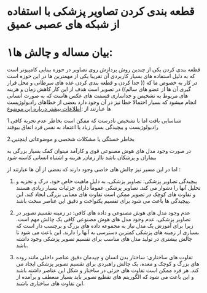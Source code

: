 # قطعه بندی کردن تصاویر پزشکی با استفاده از شبکه های عصبی عمیق

# ۱بیان مساله و چالش ها:
قطعه بندی کردن یکی از چندین روش پردازش روی تصاویر در حوزه بینایی کامپیوتر است که به دلیل استفاده های بسیار کاربردی آن تقریبا یکی از مهمترین ها  در این حوزه است
در کار به خصوص ما که (( جدا کردن و قطعه بندی کردن غذه های سرطانی و محل قرار گیری آن ها از عضو های سالم)) در  تصویر است
هدف از این کار کاهش زمان و هزینه های مربوط به تشخیص و جداسازی قسمت های عکس هاست که به صورت انسانی انجام میشود که بسیار احتمالا خطا نیز در آن وجود دارد بعضی از خطاهای رادیولوژیست ها عبارتند از
:[اطلاعات بیشتر درباره این موضوع ](https://radiopaedia.org/articles/errors-in-diagnostic-radiology)

1.شناسایی بافت اما با تشخیص نادرست که ممکن است بخاطر عدم تجربه کافی رادیولوژیست و پیچیدگی بسیاز زیاد یا اعتماد به نفس فرد اتفاق بیوفتد

2.بخاطر خستگی یا مشکلات شخصی و موضوعاتی اینچنین 

در صورت وجود مدل های هوش مصنوعی قوی و کارآمد میتوان کمک بسیار بزرگی به بیماران و پزشکان باشد تااز زمان, هزینه و اشتباه انسانی کاسته شود

اما در این مسیر نیز چالش های خاصی وجود دارند که بعضی از آن ها عبارتند از :

1. پیچیدگی تصاویر پزشکی: تصاویر پزشکی، به دلیل ماهیت خاص خود، درک و تجزیه و تحلیل آنها را دشوار می کند. تصاویر پزشکی عموماً دارای جزئیات بسیار زیادی هستند و تفاوت های کوچک در تصویر ممکن است تفاوت های معنایی بزرگی ایجاد کند. این پیچیدگی ها باعث می شود برای تقسیم یکنواخت و دقیق این عناصر سخت باشد.

2. عدم وجود مدل های هوش مصنوعی و داده های کافی: در زمینه تقسیم تصویر در تصاویر پزشکی، عدم وجود مدل های هوش مصنوعی کافی یک چالش مهم است. زیرا برای آموزش یک مدل نیاز به مجموعه داده های بزرگ و برچسب دار است که بسیاری از زمینه های پزشکی کمترین دسترسی به آنها را دارند. این باعث می شود تا چالش بیشتری در تولید مدل های مناسب برای تقسیم تصویر پزشکی وجود داشته باشد.

3. تفاوت های ساختاری: ساختار بدن انسان و چیدمان دقیق عناصر داخلی مانند روده های بزرگ و کوچک و معده، یک چالش راهبردی برای تقسیم تصویر پزشکی ایجاد می کند. هر فرد ممکن است تفاوت های جزئی در ساختار و شکل این عناصر داشته باشد و این باعث می شود که الگوریتم های تقطیع تصویر باید بسیار منعطف و برآمده از این تفاوت های ساختاری باشند.

